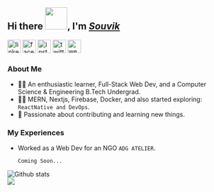 ## Hi there <img src="https://i.pinimg.com/originals/57/5a/20/575a20918d349a354cc636a0d49b35a0.gif" height="50">,  I'm [*Souvik*](https://github.com/souviknsl07)
[<img src='https://cdn.jsdelivr.net/npm/simple-icons@3.0.1/icons/linkedin.svg' alt='linkedin' height='30'>](https://www.linkedin.com/in/souvik-nath-6b35691b0) 
[<img src='https://cdn.jsdelivr.net/npm/simple-icons@3.0.1/icons/facebook.svg' alt='facebook' height='30'>](https://www.facebook.com/souvik.nath.12914) 
[<img src='https://cdn.jsdelivr.net/npm/simple-icons@3.0.1/icons/instagram.svg' alt='instagram' height='30'>](https://www.instagram.com/iamsouviknath) 
[<img src='https://cdn.jsdelivr.net/npm/simple-icons@3.0.1/icons/twitter.svg' alt='twitter' height='30'>](https://twitter.com/iamsouviknath) 
[<img src='https://cdn.jsdelivr.net/npm/simple-icons@3.0.1/icons/icloud.svg' alt='website' height='30'>](https://souvik-nath.web.app)

### About Me

- 👨‍🎓 An enthusiastic learner, Full-Stack Web Dev, and a Computer Science & Engineering B.Tech Undergrad.
- 👨‍💻 MERN, Nextjs, Firebase, Docker, and also started exploring: `ReactNative and DevOps`.
- 🤝 Passionate about contributing and learning new things.

### My Experiences
- Worked as a Web Dev for an NGO `ADG ATELIER`.<br/>

  `Coming Soon...`

![Github stats](https://github-readme-stats.vercel.app/api?username=souviknsl07)<br/>
![](https://komarev.com/ghpvc/?username=souviknsl07&label=Visitors&style=plastic)
